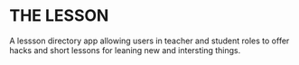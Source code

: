 # THE LESSON

A lessson directory app allowing users in teacher and student roles to offer hacks and short lessons for leaning new and intersting things. 
